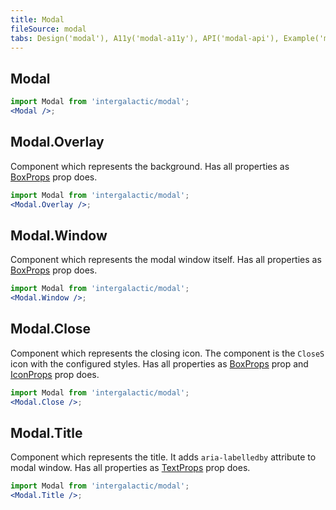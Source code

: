 ```yaml
---
title: Modal
fileSource: modal
tabs: Design('modal'), A11y('modal-a11y'), API('modal-api'), Example('modal-code'), Changelog('modal-changelog')
---
```


## Modal

```jsx
import Modal from 'intergalactic/modal';
<Modal />;
```

<TypesView type="ModalProps" :types={...types} />

## Modal.Overlay

Component which represents the background. Has all properties as [BoxProps](/layout/box-system/box-api) prop does.

```jsx
import Modal from 'intergalactic/modal';
<Modal.Overlay />;
```

## Modal.Window

Component which represents the modal window itself. Has all properties as [BoxProps](/layout/box-system/box-api) prop does.

```jsx
import Modal from 'intergalactic/modal';
<Modal.Window />;
```

## Modal.Close

Component which represents the closing icon. The component is the `CloseS` icon with the configured styles. Has all properties as [BoxProps](/layout/box-system/box-api) prop and [IconProps](/style/icon/icon-api) prop does.

```jsx
import Modal from 'intergalactic/modal';
<Modal.Close />;
```

## Modal.Title

Component which represents the title. It adds `aria-labelledby` attribute to modal window. Has all properties as [TextProps](/style/typography/typography-api) prop does.

```jsx
import Modal from 'intergalactic/modal';
<Modal.Title />;
```

<script setup>import { data as types } from '@types.data.ts';</script>